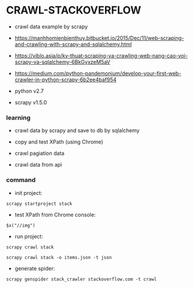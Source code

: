# CRAWL-STACKOVERFLOW

* crawl data example by scrapy

* https://manhhomienbienthuy.bitbucket.io/2015/Dec/11/web-scraping-and-crawling-with-scrapy-and-sqlalchemy.html

* https://viblo.asia/p/ky-thuat-scraping-va-crawling-web-nang-cao-voi-scrapy-va-sqlalchemy-6BkGyxzeM5aV

* https://medium.com/python-pandemonium/develop-your-first-web-crawler-in-python-scrapy-6b2ee4baf954

* python v2.7

* scrapy v1.5.0

### learning

* crawl data by scrapy and save to db by sqlalchemy

* copy and test XPath (using Chrome)

* crawl pagiation data

* crawl data from api

### command

* init project:

`scrapy startproject stack`

* test XPath from Chrome console:

`$x("//img")`

* run project:

`scrapy crawl stack`

`scrapy crawl stack -o items.json -t json`

* generate spider:

`scrapy genspider stack_crawler stackoverflow.com -t crawl`